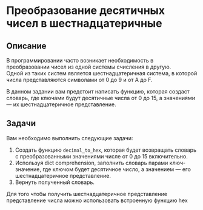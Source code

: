 # Преобразование десятичных чисел в шестнадцатеричные

## Описание
В программировании часто возникает необходимость в преобразовании чисел из одной системы счисления в другую.  
Одной из таких систем является шестнадцатеричная система, в которой числа представляются символами от 0 до 9 и от A до F.

В данном задании вам предстоит написать функцию, которая создаст словарь, где ключами будут десятичные числа от 0 до 15, а значениями — их шестнадцатеричное представление.

## Задачи
Вам необходимо выполнить следующие задачи:

1. Создать функцию `decimal_to_hex`, которая будет возвращать словарь с преобразованными значениями числе от 0 до 15 включительно.
2. Используя dict comprehension, заполнить словарь парами ключ-значение, где ключом будет десятичное число, а значением — его шестнадцатеричное представление.
3. Вернуть полученный словарь.

<div class="hint">
  Для того чтобы получить шестнадцатеричное представление представление числа можно использовать встроенную функцию hex
</div>
